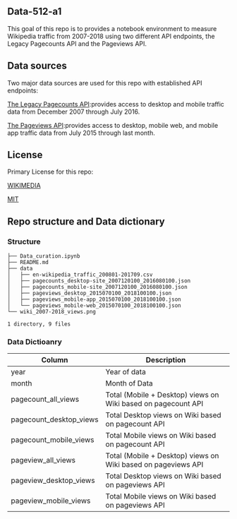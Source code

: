 ## Data-512-a1

This goal of this repo is to provides a notebook environment to measure Wikipedia traffic from 2007-2018 using two different API endpoints, the Legacy Pagecounts API and the Pageviews API.

## Data sources

Two major data sources are used for this repo with established API endpoints:

[The Legacy Pagecounts API](https://wikitech.wikimedia.org/wiki/Analytics/AQS/Legacy_Pagecounts#Pagecounts):provides access to desktop and mobile traffic data from December 2007 through July 2016.

[The Pageviews API](https://wikitech.wikimedia.org/wiki/Analytics/AQS/Pageviews#Monthly_counts):provides access to desktop, mobile web, and mobile app traffic data from July 2015 through last month.

## License
 
 Primary License for this repo:
 
 [WIKIMEDIA](https://foundation.wikimedia.org/wiki/Terms_of_Use/en)
 
 [MIT](https://opensource.org/licenses/MIT)
 
 ## Repo structure and Data dictionary
 
 ### Structure
 ```
├── Data_curation.ipynb
├── README.md
├── data
│   ├── en-wikipedia_traffic_200801-201709.csv
│   ├── pagecounts_desktop-site_2007120100_2016080100.json
│   ├── pagecounts_mobile-site_2007120100_2016080100.json
│   ├── pageviews_desktop_2015070100_2018100100.json
│   ├── pageviews_mobile-app_2015070100_2018100100.json
│   └── pageviews_mobile-web_2015070100_2018100100.json
└── wiki_2007-2018_views.png

1 directory, 9 files
```
 
 ### Data Dictioanry

| Column  | Description |
| ------------- | ------------- |
| year  | Year of data  |
| month  | Month of Data  |
| pagecount_all_views  | Total (Mobile +  Desktop) views on Wiki based on pagecount API   |
| pagecount_desktop_views  | Total Desktop views on Wiki based on pagecount API  |
| pagecount_mobile_views  | Total Mobile views on Wiki based on pagecount API  |
| pageview_all_views  | Total (Mobile +  Desktop) views on Wiki based on pageviews API   |
| pageview_desktop_views  | Total Desktop views on Wiki based on pageviews API  |
| pageview_mobile_views  | Total Mobile  views on Wiki based on pageviews API  |
